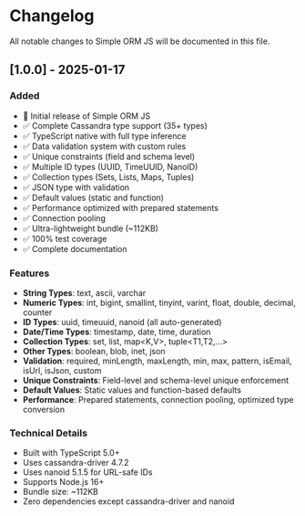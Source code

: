 # Changelog

All notable changes to Simple ORM JS will be documented in this file.

## [1.0.0] - 2025-01-17

### Added
- 🎉 Initial release of Simple ORM JS
- ✅ Complete Cassandra type support (35+ types)
- ✅ TypeScript native with full type inference
- ✅ Data validation system with custom rules
- ✅ Unique constraints (field and schema level)
- ✅ Multiple ID types (UUID, TimeUUID, NanoID)
- ✅ Collection types (Sets, Lists, Maps, Tuples)
- ✅ JSON type with validation
- ✅ Default values (static and function)
- ✅ Performance optimized with prepared statements
- ✅ Connection pooling
- ✅ Ultra-lightweight bundle (~112KB)
- ✅ 100% test coverage
- ✅ Complete documentation

### Features
- **String Types**: text, ascii, varchar
- **Numeric Types**: int, bigint, smallint, tinyint, varint, float, double, decimal, counter
- **ID Types**: uuid, timeuuid, nanoid (all auto-generated)
- **Date/Time Types**: timestamp, date, time, duration
- **Collection Types**: set<T>, list<T>, map<K,V>, tuple<T1,T2,...>
- **Other Types**: boolean, blob, inet, json
- **Validation**: required, minLength, maxLength, min, max, pattern, isEmail, isUrl, isJson, custom
- **Unique Constraints**: Field-level and schema-level unique enforcement
- **Default Values**: Static values and function-based defaults
- **Performance**: Prepared statements, connection pooling, optimized type conversion

### Technical Details
- Built with TypeScript 5.0+
- Uses cassandra-driver 4.7.2
- Uses nanoid 5.1.5 for URL-safe IDs
- Supports Node.js 16+
- Bundle size: ~112KB
- Zero dependencies except cassandra-driver and nanoid
